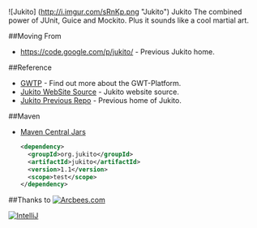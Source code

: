 ![Jukito] (http://i.imgur.com/sRnKp.png "Jukito") Jukito
The combined power of JUnit, Guice and Mockito. Plus it sounds like a cool martial art.

##Moving From
* https://code.google.com/p/jukito/ - Previous Jukito home.

##Reference
* [GWTP](https://github.com/ArcBees/GWTP) - Find out more about the GWT-Platform.
* [Jukito WebSite Source](https://github.com/ArcBees/jukito-website) - Jukito website source.
* [Jukito Previous Repo](https://code.google.com/p/jukito/) - Previous home of Jukito.

##Maven
* [Maven Central Jars](http://search.maven.org/#search%7Cga%7C1%7Corg.jukito)

  ```xml
  <dependency>
    <groupId>org.jukito</groupId>
    <artifactId>jukito</artifactId>
    <version>1.1</version>
    <scope>test</scope>
  </dependency>
  ```

##Thanks to
[![Arcbees.com](http://arcbees-ads.appspot.com/ad.png)](http://arcbees.com)

[![IntelliJ](https://lh6.googleusercontent.com/--QIIJfKrjSk/UJJ6X-UohII/AAAAAAAAAVM/cOW7EjnH778/s800/banner_IDEA.png)](http://www.jetbrains.com/idea/index.html)
